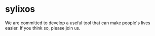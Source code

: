 # sylixos

We are committed to develop a useful tool  that can make people's lives easier. If you think so, please join us.
